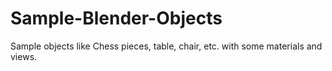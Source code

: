 # Sample-Blender-Objects
Sample objects like Chess pieces, table, chair, etc. with some materials and views.
